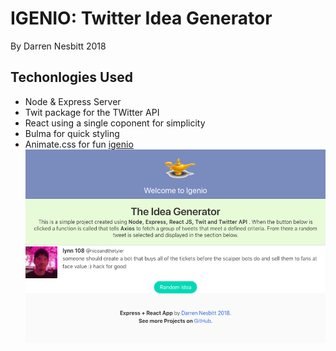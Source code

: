 # IGENIO: Twitter Idea Generator
By Darren Nesbitt 2018

## Techonlogies Used
- Node & Express Server 
- Twit package for the TWitter API
- React using a single coponent for simplicity 
- Bulma for quick styling 
- Animate.css for fun 
[igenio](https://igenio-app.herokuapp.com)
![igenioScreenshot](./igenio_screenshot.png)

